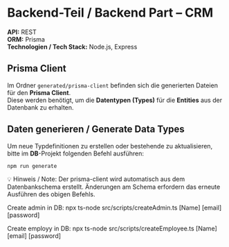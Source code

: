 # Backend-Teil / Backend Part – CRM

**API:** REST  
**ORM:** Prisma  
**Technologien / Tech Stack:** Node.js, Express  

## Prisma Client  
Im Ordner `generated/prisma-client` befinden sich die generierten Dateien für den **Prisma Client**.  
Diese werden benötigt, um die **Datentypen (Types)** für die **Entities** aus der Datenbank zu erhalten.  

## Daten generieren / Generate Data Types  
Um neue Typdefinitionen zu erstellen oder bestehende zu aktualisieren, bitte im **DB**-Projekt folgenden Befehl ausführen:  

```bash
npm run generate
```

💡 Hinweis / Note:
Der prisma-client wird automatisch aus dem Datenbankschema erstellt. Änderungen am Schema erfordern das erneute Ausführen des obigen Befehls.

Create admin in DB:
npx ts-node src/scripts/createAdmin.ts [Name] [email] [password]

Create employy in DB:
npx ts-node src/scripts/createEmployee.ts [Name] [email] [password]
